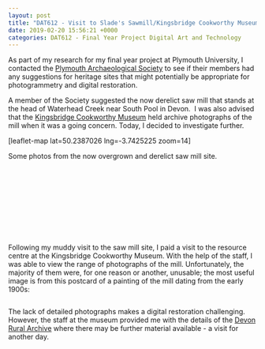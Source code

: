 ```yaml
---
layout: post
title: "DAT612 - Visit to Slade's Sawmill/Kingsbridge Cookworthy Museum"
date: 2019-02-20 15:56:21 +0000
categories: DAT612 - Final Year Project Digital Art and Technology
---
```


<!-- wp:paragraph -->
<p>As part of my research for my final year project at Plymouth University, I contacted the <a href="http://www.plymarchsoc.org.uk/">Plymouth Archaeological Society</a> to see if their members had any suggestions for heritage sites that might potentially be appropriate for photogrammetry and digital restoration.</p>
<!-- /wp:paragraph -->

<!-- wp:paragraph -->
<p>A member of the Society suggested the now derelict saw mill that stands at the head of Waterhead Creek near South Pool in Devon.&nbsp; I was also advised that the <a href="http://www.kingsbridgemuseum.org.uk/">Kingsbridge Cookworthy Museum</a> held archive photographs of the mill when it was a going concern. Today, I decided to investigate further.</p>
<!-- /wp:paragraph -->

<!-- wp:shortcode -->
[leaflet-map lat=50.2387026 lng=-3.7425225 zoom=14]
<!-- /wp:shortcode -->

<!-- wp:paragraph -->
<p></p>
<!-- /wp:paragraph -->

<!-- wp:paragraph -->
<p>Some photos from the now overgrown and derelict saw mill site.</p>
<!-- /wp:paragraph -->

<!-- wp:gallery {"linkTo":"media"} -->
<figure class="wp-block-gallery has-nested-images columns-default is-cropped"><!-- wp:image {"id":1072,"sizeSlug":"large","linkDestination":"media"} -->
<figure class="wp-block-image size-large"><a href="{{ site.baseurl }}/wp-content/uploads/2023/05/sawmill-south-pool-salcombe_46242181605_o-scaled.jpg"><img src="https://www.circleseven.co.uk/wp-content/uploads/2023/05/sawmill-south-pool-salcombe_46242181605_o-1024x768.jpg" alt="" class="wp-image-1072"/></a></figure>
<!-- /wp:image -->

<!-- wp:image {"id":1073,"sizeSlug":"large","linkDestination":"media"} -->
<figure class="wp-block-image size-large"><a href="{{ site.baseurl }}/wp-content/uploads/2023/05/sawmill-south-pool-salcombe_46242181165_o-scaled.jpg"><img src="https://www.circleseven.co.uk/wp-content/uploads/2023/05/sawmill-south-pool-salcombe_46242181165_o-1024x768.jpg" alt="" class="wp-image-1073"/></a></figure>
<!-- /wp:image -->

<!-- wp:image {"id":1071,"sizeSlug":"large","linkDestination":"media"} -->
<figure class="wp-block-image size-large"><a href="{{ site.baseurl }}/wp-content/uploads/2023/05/sawmill-south-pool-salcombe_46242182475_o-scaled.jpg"><img src="https://www.circleseven.co.uk/wp-content/uploads/2023/05/sawmill-south-pool-salcombe_46242182475_o-scaled.jpg" alt="" class="wp-image-1071"/></a></figure>
<!-- /wp:image -->

<!-- wp:image {"id":1070,"sizeSlug":"large","linkDestination":"media"} -->
<figure class="wp-block-image size-large"><a href="{{ site.baseurl }}/wp-content/uploads/2023/05/sawmill-south-pool-salcombe_33281038758_o-scaled.jpg"><img src="https://www.circleseven.co.uk/wp-content/uploads/2023/05/sawmill-south-pool-salcombe_33281038758_o-scaled.jpg" alt="" class="wp-image-1070"/></a></figure>
<!-- /wp:image -->

<!-- wp:image {"id":1069,"sizeSlug":"large","linkDestination":"media"} -->
<figure class="wp-block-image size-large"><a href="{{ site.baseurl }}/wp-content/uploads/2023/05/sawmill-south-pool-salcombe_46432812714_o-scaled.jpg"><img src="https://www.circleseven.co.uk/wp-content/uploads/2023/05/sawmill-south-pool-salcombe_46432812714_o-768x1024.jpg" alt="" class="wp-image-1069"/></a></figure>
<!-- /wp:image -->

<!-- wp:image {"id":1068,"sizeSlug":"large","linkDestination":"media"} -->
<figure class="wp-block-image size-large"><a href="{{ site.baseurl }}/wp-content/uploads/2023/05/sawmill-south-pool-salcombe_46432810484_o-scaled.jpg"><img src="https://www.circleseven.co.uk/wp-content/uploads/2023/05/sawmill-south-pool-salcombe_46432810484_o-scaled.jpg" alt="" class="wp-image-1068"/></a></figure>
<!-- /wp:image -->

<!-- wp:image {"id":1067,"sizeSlug":"large","linkDestination":"media"} -->
<figure class="wp-block-image size-large"><a href="{{ site.baseurl }}/wp-content/uploads/2023/05/sawmill-south-pool-salcombe_46432809934_o-scaled.jpg"><img src="https://www.circleseven.co.uk/wp-content/uploads/2023/05/sawmill-south-pool-salcombe_46432809934_o-1024x768.jpg" alt="" class="wp-image-1067"/></a></figure>
<!-- /wp:image -->

<!-- wp:image {"id":1066,"sizeSlug":"large","linkDestination":"media"} -->
<figure class="wp-block-image size-large"><a href="{{ site.baseurl }}/wp-content/uploads/2023/05/sawmill-south-pool-salcombe_32214330017_o-scaled.jpg"><img src="https://www.circleseven.co.uk/wp-content/uploads/2023/05/sawmill-south-pool-salcombe_32214330017_o-scaled.jpg" alt="" class="wp-image-1066"/></a></figure>
<!-- /wp:image -->

<!-- wp:image {"id":1065,"sizeSlug":"large","linkDestination":"media"} -->
<figure class="wp-block-image size-large"><a href="{{ site.baseurl }}/wp-content/uploads/2023/05/sawmill-south-pool-salcombe_46242182005_o-scaled.jpg"><img src="https://www.circleseven.co.uk/wp-content/uploads/2023/05/sawmill-south-pool-salcombe_46242182005_o-1024x768.jpg" alt="" class="wp-image-1065"/></a></figure>
<!-- /wp:image -->

<!-- wp:image {"id":1064,"sizeSlug":"large","linkDestination":"media"} -->
<figure class="wp-block-image size-large"><a href="{{ site.baseurl }}/wp-content/uploads/2023/05/sawmill-south-pool-salcombe_32214329157_o-scaled.jpg"><img src="https://www.circleseven.co.uk/wp-content/uploads/2023/05/sawmill-south-pool-salcombe_32214329157_o-1024x768.jpg" alt="" class="wp-image-1064"/></a></figure>
<!-- /wp:image -->

<!-- wp:image {"id":1063,"sizeSlug":"large","linkDestination":"media"} -->
<figure class="wp-block-image size-large"><a href="{{ site.baseurl }}/wp-content/uploads/2023/05/sawmill-south-pool-salcombe_33281039878_o-scaled.jpg"><img src="https://www.circleseven.co.uk/wp-content/uploads/2023/05/sawmill-south-pool-salcombe_33281039878_o-768x1024.jpg" alt="" class="wp-image-1063"/></a></figure>
<!-- /wp:image --></figure>
<!-- /wp:gallery -->

<!-- wp:paragraph -->
<p>Following my muddy visit to the saw mill site, I paid a visit to the resource centre at the Kingsbridge Cookworthy Museum. With the help of the staff, I was able to view the range of photographs of the mill. Unfortunately, the majority of them were, for one reason or another, unusable; the most useful image is from this postcard of a painting of the mill dating from the early 1900s:</p>
<!-- /wp:paragraph -->

<!-- wp:image {"id":1009,"sizeSlug":"full","linkDestination":"media"} -->
<figure class="wp-block-image size-full"><a href="{{ site.baseurl }}/wp-content/uploads/2023/05/postcard.jpg"><img src="https://www.circleseven.co.uk/wp-content/uploads/2023/05/postcard.jpg" alt="" class="wp-image-1009"/></a></figure>
<!-- /wp:image -->

<!-- wp:paragraph -->
<p>The lack of detailed photographs makes a digital restoration challenging. However, the staff at the museum provided me with the details of the <a href="http://www.devonruralarchive.com/" target="_blank" rel="noreferrer noopener">Devon Rural Archive</a>&nbsp;where there may be further material available - a visit for another day.</p>
<!-- /wp:paragraph -->